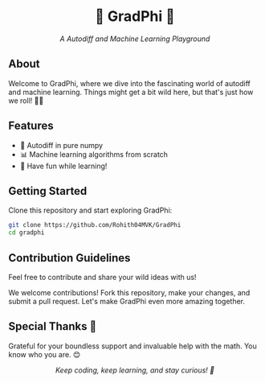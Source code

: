 <h1 align="center">🌟 GradPhi 🌟</h1>
<p align="center">
    <em>A Autodiff and Machine Learning Playground</em>
    </p>

<h2>About</h2>

<p>Welcome to GradPhi, where we dive into the fascinating world of autodiff and machine learning. Things might get a bit wild here, but that's just how we roll! 🤖🎢</p>

<h2>Features</h2>

<ul>
        <li>🧠 Autodiff in pure numpy</li>
        <li>📊 Machine learning algorithms from scratch</li>
        <li>🎉 Have fun while learning!</li>
    </ul>

<h2>Getting Started</h2>

<p>Clone this repository and start exploring GradPhi:</p>

```bash
git clone https://github.com/Rohith04MVK/GradPhi
cd gradphi
```

<h2>Contribution Guidelines</h2>

<p>Feel free to contribute and share your wild ideas with us!</p>

<p>We welcome contributions! Fork this repository, make your changes, and submit a pull request. Let's make GradPhi even more amazing together.</p>

<h2>Special Thanks 💖</h2>

<p>Grateful for your boundless support and invaluable help with the math. You know who you are. 😊</p>

<p align="center">
        <em>Keep coding, keep learning, and stay curious! 🚀</em>
</p>

</body>

</html>
